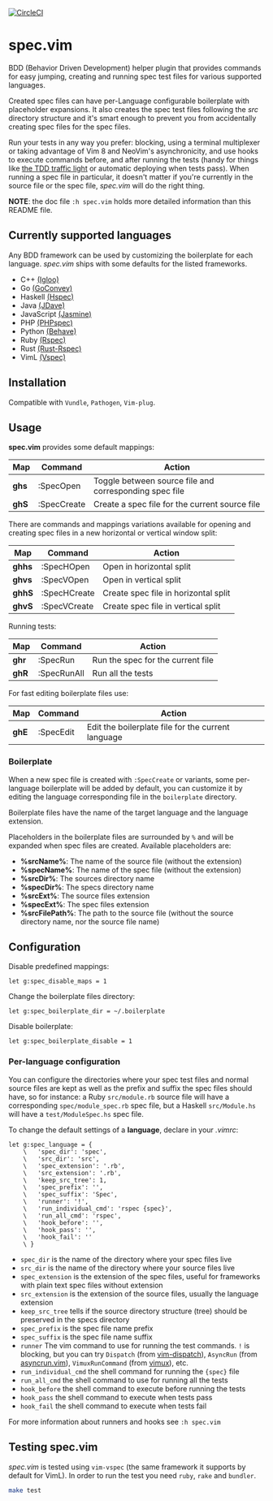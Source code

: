 [![CircleCI](https://circleci.com/gh/alx741/spec.vim.svg?style=shield)](https://circleci.com/gh/alx741/spec.vim)

# spec.vim

BDD (Behavior Driven Development) helper plugin that provides commands for easy
jumping, creating and running spec test files for various supported languages.

Created spec files can have per-Language configurable boilerplate with
placeholder expansions. It also creates the spec test files following the *src*
directory structure and it's smart enough to prevent you from accidentally
creating spec files for the spec files.

Run your tests in any way you prefer: blocking, using a terminal multiplexer or
taking advantage of Vim 8 and NeoVim's asynchronicity, and use hooks to execute
commands before, and after running the tests (handy for things like [the TDD
traffic light](https://github.com/alx741/tdd_traffic-light) or automatic
deploying when tests pass). When running a spec file in particular, it doesn't
matter if you're currently in the source file or the spec file, *spec.vim* will
do the right thing.

**NOTE**: the doc file `:h spec.vim` holds more detailed information than this
README file.


## Currently supported languages

Any BDD framework can be used by customizing the boilerplate for each language.
*spec.vim* ships with some defaults for the listed frameworks.

* C++ [(Igloo)](http://igloo-testing.org/)
* Go [(GoConvey)](http://goconvey.co/)
* Haskell [(Hspec)](https://hspec.github.io/)
* Java [(JDave)](http://jdave.org/)
* JavaScript [(Jasmine)](https://jasmine.github.io/)
* PHP [(PHPspec)](http://www.phpspec.net/en/stable/)
* Python [(Behave)](http://pythonhosted.org/behave/)
* Ruby [(Rspec)](http://rspec.info/)
* Rust [(Rust-Rspec)](https://github.com/mackwic/rspec)
* VimL [(Vspec)](https://github.com/kana/vim-vspec)


## Installation

Compatible with `Vundle`, `Pathogen`, `Vim-plug`.


## Usage

**spec.vim** provides some default mappings:

Map | Command | Action
--- | ------- | ------
**ghs** | :SpecOpen | Toggle between source file and corresponding spec file
**ghS** | :SpecCreate | Create a spec file for the current source file


There are commands and mappings variations available for opening and creating
spec files in a new horizontal or vertical window split:

Map | Command | Action
--- | ------- | ------
**ghhs** | :SpecHOpen | Open in horizontal split
**ghvs** | :SpecVOpen | Open in vertical split
**ghhS** | :SpecHCreate | Create spec file in horizontal split
**ghvS** | :SpecVCreate | Create spec file in vertical split


Running tests:

Map | Command | Action
--- | ------- | ------
**ghr** | :SpecRun | Run the spec for the current file
**ghR** | :SpecRunAll | Run all the tests


For fast editing boilerplate files use:

Map | Command | Action
--- | ------- | ------
**ghE** | :SpecEdit | Edit the boilerplate file for the current language


### Boilerplate

When a new spec file is created with `:SpecCreate` or variants, some
per-language boilerplate will be added by default, you can customize it by
editing the language corresponding file in the `boilerplate` directory.

Boilerplate files have the name of the target language and the language
extension.

Placeholders in the boilerplate files are surrounded by `%` and will be expanded
when spec files are created. Available placeholders are:

* **%srcName%**: The name of the source file (without the extension)
* **%specName%**: The name of the spec file (without the extension)
* **%srcDir%**: The sources directory name
* **%specDir%**: The specs directory name
* **%srcExt%**: The source files extension
* **%specExt%**: The spec files extension
* **%srcFilePath%**: The path to the source file (without the source directory
  name, nor the source file name)


## Configuration

Disable predefined mappings:

```vim
let g:spec_disable_maps = 1
```

Change the boilerplate files directory:

```vim
let g:spec_boilerplate_dir = ~/.boilerplate
```

Disable boilerplate:

```vim
let g:spec_boilerplate_disable = 1
```

### Per-language configuration

You can configure the directories where your spec test files and normal source
files are kept as well as the prefix and suffix the spec files should have, so
for instance: a Ruby `src/module.rb` source file will have a corresponding
`spec/module_spec.rb` spec file, but a Haskell `src/Module.hs` will have a
`test/ModuleSpec.hs` spec file.

To change the default settings of a **language**, declare in your *.vimrc*:

```vim
let g:spec_language = {
    \   'spec_dir': 'spec',
    \   'src_dir': 'src',
    \   'spec_extension': '.rb',
    \   'src_extension': '.rb',
    \   'keep_src_tree': 1,
    \   'spec_prefix': '',
    \   'spec_suffix': 'Spec',
    \   'runner': '!',
    \   'run_individual_cmd': 'rspec {spec}',
    \   'run_all_cmd': 'rspec',
    \   'hook_before': '',
    \   'hook_pass': '',
    \   'hook_fail': ''
    \ }
```

* `spec_dir` is the name of the directory where your spec files live
* `src_dir` is the name of the directory where your source files live
* `spec_extension` is the extension of the spec files, useful for frameworks
  with plain text spec files without extension
* `src_extension` is the extension of the source files, usually the language
  extension
* `keep_src_tree` tells if the source directory structure (tree) should be
  preserved in the specs directory
* `spec_prefix` is the spec file name prefix
* `spec_suffix` is the spec file name suffix
* `runner` The vim command to use for running the test commands. `!` is
  blocking, but you can try `Dispatch` (from
  [vim-dispatch](https://github.com/tpope/vim-dispatch)), `AsyncRun` (from
  [asyncrun.vim](https://github.com/skywind3000/asyncrun.vim)),
  `VimuxRunCommand` (from [vimux](https://github.com/benmills/vimux)), etc.
* `run_individual_cmd` the shell command for running the `{spec}` file
* `run_all_cmd` the shell command to use for running all the tests
* `hook_before` the shell command to execute before running the tests
* `hook_pass` the shell command to execute when tests pass
* `hook_fail` the shell command to execute when tests fail

For more information about runners and hooks see `:h spec.vim`


## Testing spec.vim

*spec.vim* is tested using `vim-vspec` (the same framework it supports by
default for VimL). In order to run the test you need `ruby`, `rake` and
`bundler`.

```sh
make test
```
